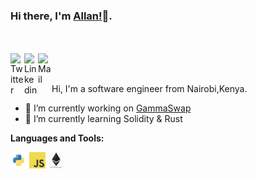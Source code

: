### Hi there, I'm [Allan!](https://allanm007.github.io)👋.

<br/>
<br/>
<a href="https://twitter.com/0xAllan">
  <img align="left" alt="Twitter" width="22px" src="https://cdn.jsdelivr.net/npm/simple-icons@v3/icons/twitter.svg" />
</a>
<a href="https://www.linkedin.com/in/allan-muiruri/">
  <img align="left" alt="Linkedin" width="22px" src="https://cdn.jsdelivr.net/npm/simple-icons@v3/icons/linkedin.svg" />
</a>
<a href="mailto:mwaranguallan345@gmail.com">
  <img align="left" alt="Mail" width="22px" src="https://cdn.jsdelivr.net/npm/simple-icons@v3/icons/gmail.svg" />
</a>

<br />
<br />

Hi, I'm a software engineer from Nairobi,Kenya.

- 🔭 I’m currently working on [GammaSwap](https://github.com/AllanM007/GammaSwap)
- 🌱 I’m currently learning Solidity & Rust

**Languages and Tools:**  

<code><img height="26" src="https://raw.githubusercontent.com/github/explore/80688e429a7d4ef2fca1e82350fe8e3517d3494d/topics/python/python.png"></code>
<code><img height="26" src="https://raw.githubusercontent.com/github/explore/80688e429a7d4ef2fca1e82350fe8e3517d3494d/topics/javascript/javascript.png"></code>
<code><img height="26" src="https://raw.githubusercontent.com/github/explore/80688e429a7d4ef2fca1e82350fe8e3517d3494d/topics/ethereum/ethereum.png"></code>
<!-- <code><img height="26" src="https://raw.githubusercontent.com/github/explore/80688e429a7d4ef2fca1e82350fe8e3517d3494d/topics/django/django.png"></code>
<code><img height="26" src="https://raw.githubusercontent.com/github/explore/80688e429a7d4ef2fca1e82350fe8e3517d3494d/topics/flask/flask.png"></code> -->


<!-- <code><img height="26" src="https://raw.githubusercontent.com/github/explore/80688e429a7d4ef2fca1e82350fe8e3517d3494d/topics/express/express.png"></code> -->
<!--code><img height="26" src="https://raw.githubusercontent.com/github/explore/5c058a388828bb5fde0bcafd4bc867b5bb3f26f3/topics/ruby/ruby.png"></code>
<code><img height="26" src="https://raw.githubusercontent.com/github/explore/80688e429a7d4ef2fca1e82350fe8e3517d3494d/topics/rails/rails.png"></code-->

<!--p align="left"> <img src="https://komarev.com/ghpvc/?username=allanm007" alt="allanm007" /> </p-->
<!--
**AllanM007/AllanM007** is a ✨ _special_ ✨ repository because its `README.md` (this file) appears on your GitHub profile.

Here are some ideas to get you started:

- 🔭 I’m currently working on ...
- 🌱 I’m currently learning ...
- 👯 I’m looking to collaborate on ...
- 🤔 I’m looking for help with ...
- 💬 Ask me about ...
- 📫 How to reach me: ...
- 😄 Pronouns: ...
- ⚡ Fun fact: ...
-->
